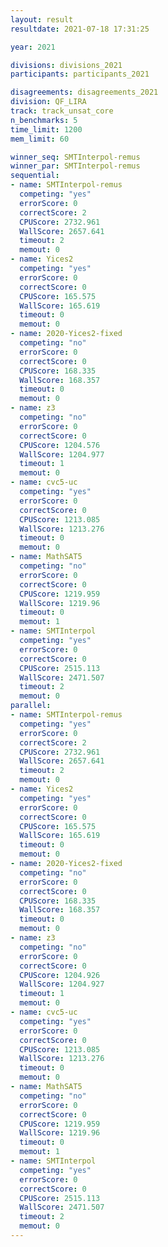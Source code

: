 ```yaml
---
layout: result
resultdate: 2021-07-18 17:31:25

year: 2021

divisions: divisions_2021
participants: participants_2021

disagreements: disagreements_2021
division: QF_LIRA
track: track_unsat_core
n_benchmarks: 5
time_limit: 1200
mem_limit: 60

winner_seq: SMTInterpol-remus
winner_par: SMTInterpol-remus
sequential:
- name: SMTInterpol-remus
  competing: "yes"
  errorScore: 0
  correctScore: 2
  CPUScore: 2732.961
  WallScore: 2657.641
  timeout: 2
  memout: 0
- name: Yices2
  competing: "yes"
  errorScore: 0
  correctScore: 0
  CPUScore: 165.575
  WallScore: 165.619
  timeout: 0
  memout: 0
- name: 2020-Yices2-fixed
  competing: "no"
  errorScore: 0
  correctScore: 0
  CPUScore: 168.335
  WallScore: 168.357
  timeout: 0
  memout: 0
- name: z3
  competing: "no"
  errorScore: 0
  correctScore: 0
  CPUScore: 1204.576
  WallScore: 1204.977
  timeout: 1
  memout: 0
- name: cvc5-uc
  competing: "yes"
  errorScore: 0
  correctScore: 0
  CPUScore: 1213.085
  WallScore: 1213.276
  timeout: 0
  memout: 0
- name: MathSAT5
  competing: "no"
  errorScore: 0
  correctScore: 0
  CPUScore: 1219.959
  WallScore: 1219.96
  timeout: 0
  memout: 1
- name: SMTInterpol
  competing: "yes"
  errorScore: 0
  correctScore: 0
  CPUScore: 2515.113
  WallScore: 2471.507
  timeout: 2
  memout: 0
parallel:
- name: SMTInterpol-remus
  competing: "yes"
  errorScore: 0
  correctScore: 2
  CPUScore: 2732.961
  WallScore: 2657.641
  timeout: 2
  memout: 0
- name: Yices2
  competing: "yes"
  errorScore: 0
  correctScore: 0
  CPUScore: 165.575
  WallScore: 165.619
  timeout: 0
  memout: 0
- name: 2020-Yices2-fixed
  competing: "no"
  errorScore: 0
  correctScore: 0
  CPUScore: 168.335
  WallScore: 168.357
  timeout: 0
  memout: 0
- name: z3
  competing: "no"
  errorScore: 0
  correctScore: 0
  CPUScore: 1204.926
  WallScore: 1204.927
  timeout: 1
  memout: 0
- name: cvc5-uc
  competing: "yes"
  errorScore: 0
  correctScore: 0
  CPUScore: 1213.085
  WallScore: 1213.276
  timeout: 0
  memout: 0
- name: MathSAT5
  competing: "no"
  errorScore: 0
  correctScore: 0
  CPUScore: 1219.959
  WallScore: 1219.96
  timeout: 0
  memout: 1
- name: SMTInterpol
  competing: "yes"
  errorScore: 0
  correctScore: 0
  CPUScore: 2515.113
  WallScore: 2471.507
  timeout: 2
  memout: 0
---
```

